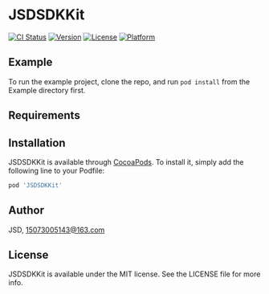 # JSDSDKKit

[![CI Status](https://img.shields.io/travis/JSD/JSDSDKKit.svg?style=flat)](https://travis-ci.org/JSD/JSDSDKKit)
[![Version](https://img.shields.io/cocoapods/v/JSDSDKKit.svg?style=flat)](https://cocoapods.org/pods/JSDSDKKit)
[![License](https://img.shields.io/cocoapods/l/JSDSDKKit.svg?style=flat)](https://cocoapods.org/pods/JSDSDKKit)
[![Platform](https://img.shields.io/cocoapods/p/JSDSDKKit.svg?style=flat)](https://cocoapods.org/pods/JSDSDKKit)

## Example

To run the example project, clone the repo, and run `pod install` from the Example directory first.

## Requirements

## Installation

JSDSDKKit is available through [CocoaPods](https://cocoapods.org). To install
it, simply add the following line to your Podfile:

```ruby
pod 'JSDSDKKit'
```

## Author

JSD, 15073005143@163.com

## License

JSDSDKKit is available under the MIT license. See the LICENSE file for more info.
